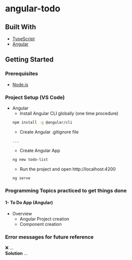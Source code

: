 # angular-todo   

## Built With  
* [TypeScript](https://www.typescriptlang.org/docs/// "TypeScript documentation")  
* [Angular](https://angular.io/docs// "Angular Documentation")  

## Getting Started  
### Prerequisites
* [Node.js](https://nodejs.org/en/ "Download Node.js 16.15.0 LTS")  

### Project Setup (VS Code)
* Angular
  * Install Angular CLI  globally (one time procedure)  
  ```bash
  npm install -g @angular/cli
  ```
  * Create Angular .gitignore file  
  ```bash
  ...
  ``` 
  * Create Angular App  
  ```bash
  ng new todo-list
  ```   
  * Run the project and open http://localhost:4200
  ```bash
  ng serve
  ```   


### Programming Topics practiced to get things done  
#### 1- To Do App (Angular)  
* Overview  
  * Angular Project creation  
  * Component creation  

### Error messages for future reference  
❌ ...  
**Solution**  ...    

